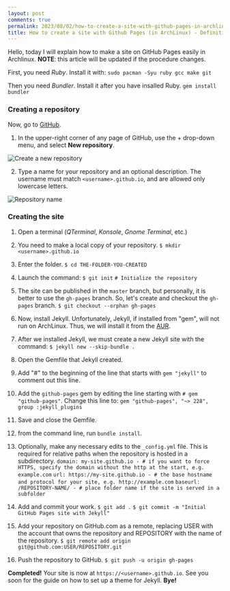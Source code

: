 ```yaml
---
layout: post
comments: true
permalink: 2023/08/02/how-to-create-a-site-with-github-pages-in-archlinux/
title: How to create a site with Github Pages (in ArchLinux) - Definitive and Simple Guide
---
```


Hello, today I will explain how to make a site on GitHub Pages easily in Archlinux.
**NOTE**: this article will be updated if the procedure changes.

First, you need *Ruby*. Install it with:
`sudo pacman -Syu ruby gcc make git`

Then you need *Bundler*. Install it after you have insalled Ruby.
`gem install bundler`

### Creating a repository

Now, go to [GitHub](https://github.com).
 1. In the upper-right corner of any page of GitHub, use the + drop-down menu, and select **New repository**.

![Create a new repository](https://docs.github.com/assets/cb-31554/mw-1440/images/help/repository/repo-create.webp)

2. Type a name for your repository and an optional description. The username must match `<username>.github.io`, and are allowed only lowercase letters.

![Repository name](https://docs.github.com/assets/cb-48482/mw-1440/images/help/pages/create-repository-name-pages.webp)

### Creating the site

 1. Open a terminal (*QTerminal*, *Konsole*, *Gnome Terminal*, etc.)

 2. You need to make a local copy of your repository.
`$ mkdir <username>.github.io`

 3. Enter the folder.
`$ cd THE-FOLDER-YOU-CREATED`

4. Launch the command:
`$ git init`
`# Initialize the repository`

5. The site can be published in the `master` branch, but personally, it is better to use the `gh-pages` branch. So, let's create and checkout the `gh-pages` branch.
`$ git checkout --orphan gh-pages`

6. Now, install Jekyll. Unfortunately, Jekyll, if installed from "gem", will not run on ArchLinux. Thus, we will install it from the [AUR](https://aur.archlinux.org/packages/jekyll).

7. After we installed Jekyll, we must create a new Jekyll site with the command:
`$ jekyll new --skip-bundle .`

8. Open the Gemfile that Jekyll created.

9. Add "#" to the beginning of the line that starts with `gem "jekyll"` to comment out this line.

10. Add the `github-pages` gem by editing the line starting with `# gem "github-pages"`. Change this line to:
`gem "github-pages", "~> 228", group :jekyll_plugins`

11. Save and close the Gemfile.

12. from the command line, run `bundle install`.

13. Optionally, make any necessary edits to the `_config.yml` file. This is required for relative paths when the repository is hosted in a subdirectory.
`domain: my-site.github.io - # if you want to force HTTPS, specify the domain without the http at the start, e.g. example.com`
`url: https://my-site.github.io - # the base hostname and protocol for your site, e.g. http://example.com`
`baseurl: /REPOSITORY-NAME/ - # place folder name if the site is served in a subfolder`

14. Add and commit your work.
`$ git add .`
`$ git commit -m "Initial GitHub Pages site with Jekyll"`

15. Add your repository on GitHub.com as a remote, replacing USER with the account that owns the repository and REPOSITORY with the name of the repository.
`$ git remote add origin git@github.com:USER/REPOSITORY.git`

16. Push the repository to GitHub.
`$ git push -u origin gh-pages`

**Completed!** Your site is now at `https://<username>.github.io`.
See you soon for the guide on how to set up a theme for Jekyll. **Bye!**

